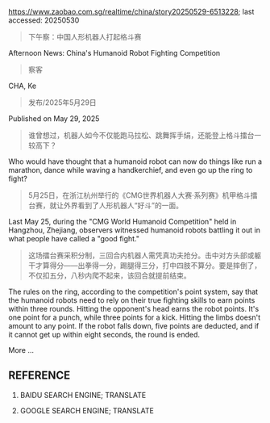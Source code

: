 https://www.zaobao.com.sg/realtime/china/story20250529-6513228; last accessed: 20250530

> 下午察：中国人形机器人打起格斗赛

Afternoon News: China's Humanoid Robot Fighting Competition

> 察客

CHA, Ke

> 发布/2025年5月29日 

Published on May 29, 2025

> 谁曾想过，机器人如今不仅能跑马拉松、跳舞挥手绢，还能登上格斗擂台一较高下？

Who would have thought that a humanoid robot can now do things like run a marathon, dance while waving a handkerchief, and even go up the ring to fight?

> 5月25日，在浙江杭州举行的《CMG世界机器人大赛·系列赛》机甲格斗擂台赛，就让外界看到了人形机器人“好斗”的一面。

Last May 25, during the "CMG World Humanoid Competition" held in Hangzhou, Zhejiang, observers witnessed humanoid robots battling it out in what people have called a "good fight."

> 这场擂台赛采积分制，三回合内机器人需凭真功夫抢分。击中对方头部或躯干才算得分——出拳得一分，踢腿得三分，打中四肢不算分。要是摔倒了，不仅扣五分，八秒内爬不起来，该回合就提前结束。

The rules on the ring, according to the competition's point system, say that the humanoid robots need to rely on their true fighting skills to earn points within three rounds. Hitting the opponent's head earns the robot points. It's one point for a punch, while three points for a kick. Hitting the limbs doesn't amount to any point. If the robot falls down, five points are deducted, and if it cannot get up within eight seconds, the round is ended. 

More ...

## REFERENCE

1) BAIDU SEARCH ENGINE; TRANSLATE

2) GOOGLE SEARCH ENGINE; TRANSLATE